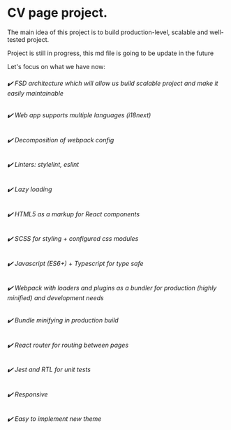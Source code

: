 # CV page project.
The main idea of this project is to build production-level, scalable and well-tested project.

Project is still in progress, this md file is going to be update in the future

Let's focus on what we have now:
###### ✔️ FSD architecture which will allow us build scalable project and make it easily maintainable
###### ✔️ Web app supports multiple languages (i18next) 
###### ✔️ Decomposition of webpack config
###### ✔️ Linters: stylelint, eslint
###### ✔️ Lazy loading 
###### ✔️ HTML5 as a markup for React components
###### ✔️ SCSS for styling + configured css modules 
###### ✔️ Javascript (ES6+) + Typescript for type safe 
###### ✔️ Webpack with loaders and plugins as a bundler for production (highly minified) and development needs
###### ✔️ Bundle minifying in production build
###### ✔️ React router for routing between pages
###### ✔️ Jest and RTL for unit tests
###### ✔️ Responsive
###### ✔️ Easy to implement new theme